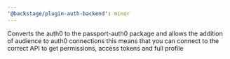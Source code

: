 ```yaml
---
'@backstage/plugin-auth-backend': minor
---
```


Converts the auth0 to the passport-auth0 package and allows the addition of audience to auth0 connections this means that you can connect to the correct API to get permissions, access tokens and full profile
